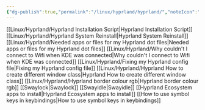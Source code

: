 ```yaml
---
{"dg-publish":true,"permalink":"/linux/hyprland/hyprland/","noteIcon":""}
---
```


[[Linux/Hyprland/Hyprland Installation Script\|Hyprland Installation Script]]
[[Linux/Hyprland/Hyprland System Reinstall\|Hyprland System Reinstall]]
[[Linux/Hyprland/Needed apps or files for my Hyprland dot files\|Needed apps or files for my Hyprland dot files]]
[[Linux/Hyprland/Why couldn't I connect to Wifi when KDE was connected\|Why couldn't I connect to Wifi when KDE was connected]]
[[Linux/Hyprland/Fixing my Hyprland config file\|Fixing my Hyprland config file]]
[[Linux/Hyprland/Hyprland How to create different window class\|Hyprland How to create different window class]]
[[Linux/Hyprland/Hyprland border colour rgb\|Hyprland border colour rgb]]
[[Swaylock\|Swaylock]] 
[[Swayidle\|Swayidle]]
[[Hyprland Ecosystem apps to install\|Hyprland Ecosystem apps to install]]
[[How to use symbol keys in keybindings\|How to use symbol keys in keybindings]]